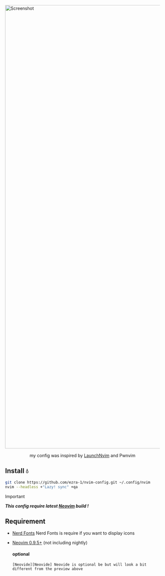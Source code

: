 <img width="1440" alt="Screenshot" src="https://drive.google.com/uc?id=131FfoKLZR8NLhL9ZqqyCFvezuychfpeJ">

<p align="center">
    my config was inspired by <a href="https://github.com/lunarVim/launch.nvim">LaunchNvim</a> and Pwnvim
</p>

## Install 💧
```sh
git clone https://github.com/ezra-1/nvim-config.git ~/.config/nvim
nvim --headless +"Lazy! sync" +qa
```
> [!IMPORTANT] 
> ***This config require latest [Neovim][Neovim] build !***

## Requirement

- [Nerd Fonts][NerdFonts] Nerd Fonts is require if you want to display icons

- [Neovim 0.9.5+][Neovim] (not including nightly)
     #### optional
      [Neovide][Neovide] Neovide is optional be but will look a bit different from the preview above

[Neovim]: https://github.com/neovim/neovim
[NerdFonts]: https://www.nerdfonts.com/font-downloads
[Neovide]: https://neovide.dev
[Neoim]: https://github.com/neovim
